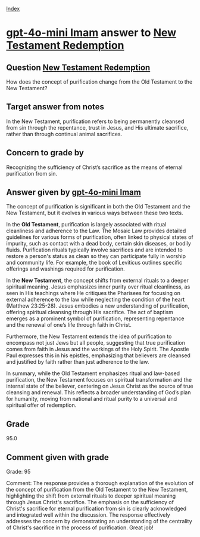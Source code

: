
[Index](../../index.md)
# [gpt-4o-mini Imam](../../answering_models/gpt-4o-mini_Imam.md) answer to [New Testament Redemption](../../questions/New_Testament_Redemption.md)

## Question [New Testament Redemption](../../questions/New_Testament_Redemption.md)
How does the concept of purification change from the Old Testament to the New Testament?

## Target answer from notes
In the New Testament, purification refers to being permanently cleansed from sin through the repentance, trust in Jesus, and His ultimate sacrifice, rather than through continual animal sacrifices.

## Concern to grade by
Recognizing the sufficiency of Christ’s sacrifice as the means of eternal purification from sin.

## Answer given by [gpt-4o-mini Imam](../../answering_models/gpt-4o-mini_Imam.md)
The concept of purification is significant in both the Old Testament and the New Testament, but it evolves in various ways between these two texts.

In the **Old Testament**, purification is largely associated with ritual cleanliness and adherence to the Law. The Mosaic Law provides detailed guidelines for various forms of purification, often linked to physical states of impurity, such as contact with a dead body, certain skin diseases, or bodily fluids. Purification rituals typically involve sacrifices and are intended to restore a person's status as clean so they can participate fully in worship and community life. For example, the book of Leviticus outlines specific offerings and washings required for purification.

In the **New Testament**, the concept shifts from external rituals to a deeper spiritual meaning. Jesus emphasizes inner purity over ritual cleanliness, as seen in His teachings where He critiques the Pharisees for focusing on external adherence to the law while neglecting the condition of the heart (Matthew 23:25-28). Jesus embodies a new understanding of purification, offering spiritual cleansing through His sacrifice. The act of baptism emerges as a prominent symbol of purification, representing repentance and the renewal of one’s life through faith in Christ.

Furthermore, the New Testament extends the idea of purification to encompass not just Jews but all people, suggesting that true purification comes from faith in Jesus and the workings of the Holy Spirit. The Apostle Paul expresses this in his epistles, emphasizing that believers are cleansed and justified by faith rather than just adherence to the law.

In summary, while the Old Testament emphasizes ritual and law-based purification, the New Testament focuses on spiritual transformation and the internal state of the believer, centering on Jesus Christ as the source of true cleansing and renewal. This reflects a broader understanding of God’s plan for humanity, moving from national and ritual purity to a universal and spiritual offer of redemption.

## Grade
95.0

## Comment given with grade
Grade: 95

Comment: The response provides a thorough explanation of the evolution of the concept of purification from the Old Testament to the New Testament, highlighting the shift from external rituals to deeper spiritual meaning through Jesus Christ's sacrifice. The emphasis on the sufficiency of Christ's sacrifice for eternal purification from sin is clearly acknowledged and integrated well within the discussion. The response effectively addresses the concern by demonstrating an understanding of the centrality of Christ's sacrifice in the process of purification. Great job!
